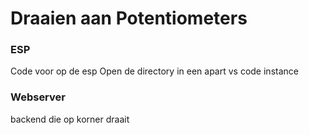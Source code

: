 # Draaien aan Potentiometers


### ESP

Code voor op de esp
Open de directory in een apart vs code instance

### Webserver

backend die op korner draait
